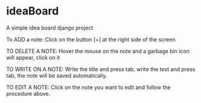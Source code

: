 # ideaBoard
A simple idea board django project

To ADD a note:
Click on the button [+] at the right side of the screen

TO DELETE A NOTE:
Hover the mouse on the note and a garbage bin icon will appear, click on it

TO WRITE ON A NOTE:
Write the title and press tab, write the text and press tab, the note will be saved automatically.

TO EDIT A NOTE:
Click on the note you want to edit and follow the procedure above.

